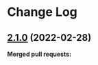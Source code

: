 # Change Log

## [2.1.0](https://github.com/networknt/light-router/tree/2.1.0) (2022-02-28)

**Merged pull requests:**
